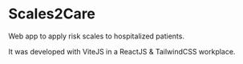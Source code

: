 # Scales2Care
Web app to apply risk scales to hospitalized patients.

It was developed with ViteJS in a ReactJS & TailwindCSS workplace.